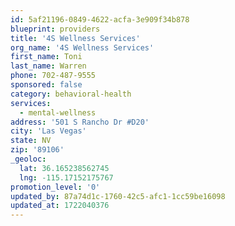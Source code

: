 ```yaml
---
id: 5af21196-0849-4622-acfa-3e909f34b878
blueprint: providers
title: '4S Wellness Services'
org_name: '4S Wellness Services'
first_name: Toni
last_name: Warren
phone: 702-487-9555
sponsored: false
category: behavioral-health
services:
  - mental-wellness
address: '501 S Rancho Dr #D20'
city: 'Las Vegas'
state: NV
zip: '89106'
_geoloc:
  lat: 36.165238562745
  lng: -115.17152175767
promotion_level: '0'
updated_by: 87a74d1c-1760-42c5-afc1-1cc59be16098
updated_at: 1722040376
---
```

